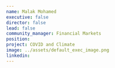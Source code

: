 ```yaml
---
name: Malak Mohamed
executive: false
director: false
lead: false
community_manager: Financial Markets
position:  
project: COVID and Climate
image: ../assets/default_exec_image.png
linkedin: 
---
```

